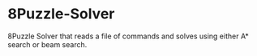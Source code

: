# 8Puzzle-Solver
8Puzzle Solver that reads a file of commands and solves using either A* search or beam search.
